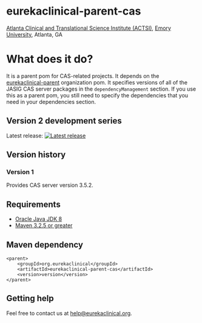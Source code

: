 # eurekaclinical-parent-cas
[Atlanta Clinical and Translational Science Institute (ACTSI)](http://www.actsi.org), [Emory University](http://www.emory.edu), Atlanta, GA

# What does it do?
It is a parent pom for CAS-related projects. It depends on the [eurekaclinical-parent](https://github.com/eurekaclinical/eurekaclinical-parent) organization pom. It specifies versions of all of the JASIG CAS server packages in the `dependencyManagement` section. If you use this as a parent pom, you still need to specify the dependencies that you need in your dependencies section.

## Version 2 development series
Latest release: [![Latest release](https://maven-badges.herokuapp.com/maven-central/org.eurekaclinical/protempa/badge.svg)](https://maven-badges.herokuapp.com/maven-central/org.eurekaclinical/protempa)

## Version history
### Version 1
Provides CAS server version 3.5.2.

## Requirements
* [Oracle Java JDK 8](http://www.oracle.com/technetwork/java/javase/overview/index.html)
* [Maven 3.2.5 or greater](https://maven.apache.org)

## Maven dependency
```
<parent>
    <groupId>org.eurekaclinical</groupId>
    <artifactId>eurekaclinical-parent-cas</artifactId>
    <version>version</version>
</parent>
```

## Getting help
Feel free to contact us at help@eurekaclinical.org.
